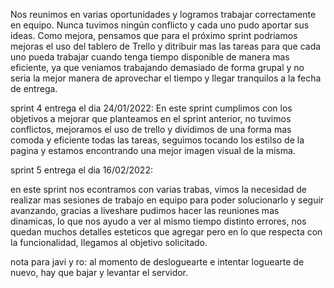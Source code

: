 Nos reunimos en varias oportunidades y logramos trabajar correctamente en equipo. Nunca tuvimos ningún conflicto y cada uno pudo aportar sus ideas. Como mejora, pensamos que para el próximo sprint podriamos mejoras el uso del tablero de Trello y ditribuir mas las tareas para que cada uno pueda trabajar cuando tenga tiempo disponible de manera mas eficiente, ya que veniamos trabajando demasiado de forma grupal y no seria la mejor manera de aprovechar el tiempo y llegar tranquilos a la fecha de entrega.





sprint 4 entrega el dia  24/01/2022:
En este sprint cumplimos con los objetivos a mejorar que planteamos en el sprint anterior, no tuvimos conflictos, mejoramos el uso de trello y dividimos de una forma mas comoda y eficiente todas las tareas, seguimos tocando los estilso de la pagina y estamos encontrando una mejor imagen visual de la misma. 


sprint 5 entrega el dia 16/02/2022:

en este sprint nos econtramos con varias trabas, vimos la necesidad de realizar mas sesiones de trabajo en equipo para poder solucionarlo y seguir avanzando, gracias a liveshare pudimos hacer las reuniones mas dinamicas, lo que nos ayudo a ver al mismo tiempo distinto errores, nos quedan muchos detalles esteticos que agregar pero en lo que respecta con la funcionalidad, llegamos al objetivo solicitado. 

nota para javi y ro: al momento de desloguearte e intentar loguearte de nuevo, hay que bajar y levantar el servidor. 
